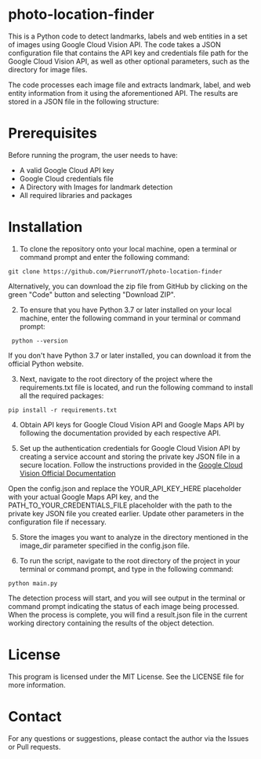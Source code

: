 # photo-location-finder
This is a Python code to detect landmarks, labels and web entities in a set of images using Google Cloud Vision API. The code takes a JSON configuration file that contains the API key and credentials file path for the Google Cloud Vision API, as well as other optional parameters, such as the directory for image files.

The code processes each image file and extracts landmark, label, and web entity information from it using the aforementioned API. The results are stored in a JSON file in the following structure:

# Prerequisites

Before running the program, the user needs to have:

* A valid Google Cloud API key
* Google Cloud credentials file
* A Directory with Images for landmark detection
* All required libraries and packages
    
# Installation

1. To clone the repository onto your local machine, open a terminal or command prompt and enter the following command:

```git clone https://github.com/PierrunoYT/photo-location-finder```

Alternatively, you can download the zip file from GitHub by clicking on the green "Code" button and selecting "Download ZIP".

2. To ensure that you have Python 3.7 or later installed on your local machine, enter the following command in your terminal or command prompt:

  ``` python --version```

If you don't have Python 3.7 or later installed, you can download it from the official Python website.

3. Next, navigate to the root directory of the project where the requirements.txt file is located, and run the following command to install all the required packages:

```pip install -r requirements.txt```

4. Obtain API keys for Google Cloud Vision API and Google Maps API by following the documentation provided by each respective API.

5. Set up the authentication credentials for Google Cloud Vision API by creating a service account and storing the private key JSON file in a secure location. Follow the instructions provided in the [Google Cloud Vision Official Documentation](https://cloud.google.com/vision/docs/before-you-begin)

Open the config.json and replace the YOUR_API_KEY_HERE placeholder with your actual Google Maps API key, and the PATH_TO_YOUR_CREDENTIALS_FILE placeholder with the path to the private key JSON file you created earlier. Update other parameters in the configuration file if necessary.

5. Store the images you want to analyze in the directory mentioned in the image_dir parameter specified in the config.json file.

6. To run the script, navigate to the root directory of the project in your terminal or command prompt, and type in the following command:

```python main.py```

The detection process will start, and you will see output in the terminal or command prompt indicating the status of each image being processed. 
When the process is complete, you will find a result.json file in the current working directory containing the results of the object detection.

# License

This program is licensed under the MIT License. See the LICENSE file for more information.

# Contact

For any questions or suggestions, please contact the author via the Issues or Pull requests.
